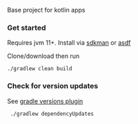 
Base project for kotlin apps

### Get started

Requires jvm 11+. Install via [sdkman](https://sdkman.io/) or [asdf](https://github.com/asdf-vm/asdf)

Clone/download then run 

    ./gradlew clean build

### Check for version updates

See [gradle versions plugin](https://github.com/ben-manes/gradle-versions-plugin)

     ./gradlew dependencyUpdates
     
